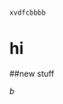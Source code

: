                                                                                     xvdfcbbbb



# hi

##new stuff
*b*


            



            

            
            